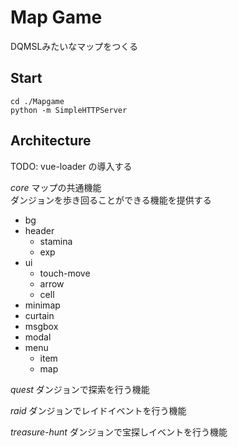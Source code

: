 # Map Game
DQMSLみたいなマップをつくる

## Start
```
cd ./Mapgame
python -m SimpleHTTPServer
```

## Architecture
TODO: vue-loader の導入する

*core*
マップの共通機能  
ダンジョンを歩き回ることができる機能を提供する
- bg
- header
    * stamina
    * exp
- ui
    * touch-move
    * arrow
    * cell
- minimap
- curtain
- msgbox
- modal
- menu
    * item
    * map


*quest*
ダンジョンで探索を行う機能

*raid*
ダンジョンでレイドイベントを行う機能

*treasure-hunt*
ダンジョンで宝探しイベントを行う機能